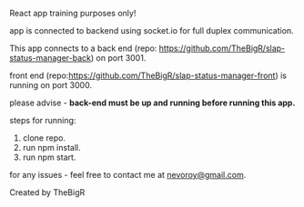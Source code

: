 React app training purposes only!

app is connected to backend using socket.io for full duplex communication.

This app connects to a back end (repo: https://github.com/TheBigR/slap-status-manager-back) on port 3001.

front end (repo:https://github.com/TheBigR/slap-status-manager-front) is running on port 3000.

please advise -
<b> back-end must be up and running before running this app. </b>

steps for running:

1. clone repo.
2. run npm install.
3. run npm start.

for any issues - feel free to contact me at nevoroy@gmail.com.

Created by TheBigR
